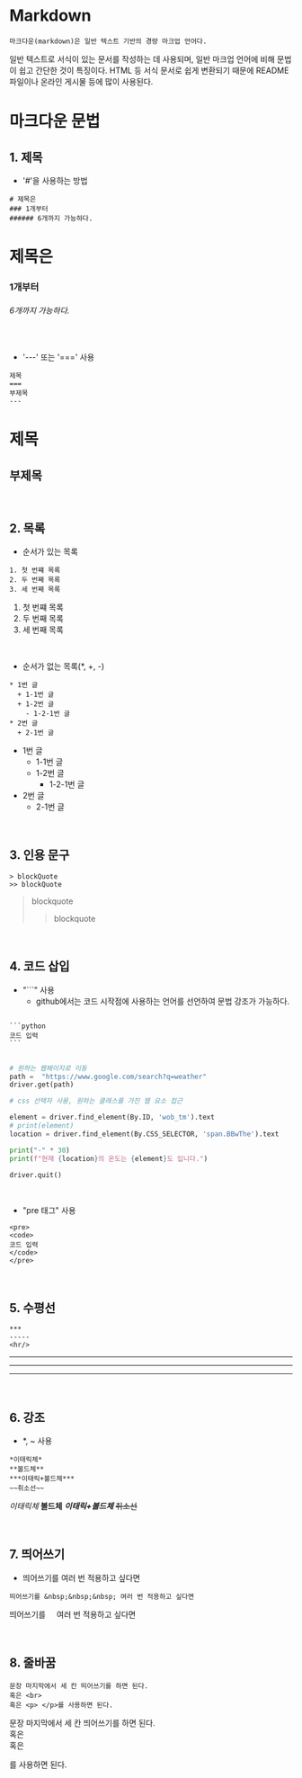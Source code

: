 # Markdown
```
마크다운(markdown)은 일반 텍스트 기반의 경량 마크업 언어다.
```
일반 텍스트로 서식이 있는 문서를 작성하는 데 사용되며, 일반 마크업 언어에 비해 문법이 쉽고 간단한 것이 특징이다. HTML 등 서식 문서로 쉽게 변환되기 때문에 README 파일이나 온라인 게시물 등에 많이 사용된다.

# 마크다운 문법
## 1. 제목
* '#'을 사용하는 방법
```
# 제목은
### 1개부터
###### 6개까지 가능하다.
```
# 제목은
### 1개부터
###### 6개까지 가능하다.

<br />

* '---' 또는 '===' 사용
```
제목
===
부제목
---
```
제목
===
부제목
---

<br />

## 2. 목록
* 순서가 있는 목록
```
1. 첫 번쨰 목록
2. 두 번째 목록
3. 세 번째 목록
```
1. 첫 번쨰 목록
2. 두 번째 목록
3. 세 번째 목록

<br />

* 순서가 없는 목록(*, +, -)
```
* 1번 글
  + 1-1번 글
  + 1-2번 글
    - 1-2-1번 글
* 2번 글
  + 2-1번 글
```
* 1번 글
  + 1-1번 글
  + 1-2번 글
    - 1-2-1번 글
* 2번 글
  + 2-1번 글

<br />

## 3. 인용 문구
```
> blockQuote
>> blockQuote
```
> blockquote
>> blockquote

<br />

## 4. 코드 삽입
* "```" 사용
  + github에서는 코드 시작점에 사용하는 언어를 선언하여 문법 강조가 가능하다.

<pre>
<code>
```python
코드 입력
```
</code>
</pre>

```python
# 원하는 웹페이지로 이동
path =  "https://www.google.com/search?q=weather"
driver.get(path)

# css 선택자 사용, 원하는 클래스를 가진 웹 요소 접근 

element = driver.find_element(By.ID, 'wob_tm').text
# print(element)
location = driver.find_element(By.CSS_SELECTOR, 'span.BBwThe').text

print("-" * 30)
print(f"현재 {location}의 온도는 {element}도 입니다.")

driver.quit()

```

<br />

* "pre 태그" 사용
```
<pre>
<code>
코드 입력
</code>
</pre>
```

<br />

## 5. 수평선
```
***
-----
<hr/>
```

***
-----
<hr/>

<br />

## 6. 강조
* *, ~ 사용
```
*이태릭체*
**볼드체**
***이태릭+볼드체***
~~취소선~~
```
*이태릭체* 
**볼드체**
***이태릭+볼드체***
~~취소선~~

<br />

## 7. 띄어쓰기
* 띄어쓰기를 여러 번 적용하고 싶다면
```
띄어쓰기를 &nbsp;&nbsp;&nbsp; 여러 번 적용하고 싶다면
```
띄어쓰기를 &nbsp;&nbsp;&nbsp; 여러 번 적용하고 싶다면

<br>

## 8. 줄바꿈
```
문장 마지막에서 세 칸 띄어쓰기를 하면 된다.   
혹은 <br> 
혹은 <p> </p>를 사용하면 된다.

```
문장 마지막에서 세 칸 띄어쓰기를 하면 된다.   
혹은 <br> 
혹은 <p> </p>를 사용하면 된다.
